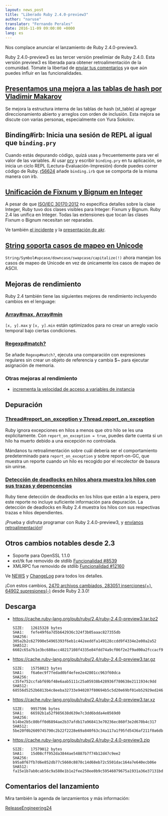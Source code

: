 ```yaml
---
layout: news_post
title: "Liberado Ruby 2.4.0-preview3"
author: "naruse"
translator: "Fernando Perales"
date: 2016-11-09 09:00:00 +0000
lang: es
---
```


Nos complace anunciar el lanzamiento de Ruby 2.4.0-preview3.

Ruby 2.4.0-preview3 es las tercer versión preelimiar de Ruby 2.4.0.
Esta versión preview3 es liberada para obtener retroalimentación de la comunidad.
Tómate la libertad de
[enviar tus comentarios](https://bugs.ruby-lang.org/projects/ruby/wiki/HowToReport)
ya que aún puedes influir en las funcionalidades.

## [Presentamos una mejora a las tablas de hash por Vladimir Makarov](https://bugs.ruby-lang.org/issues/12142)

Se mejora la estructura interna de las tablas de hash (st_table) al agregar direccionamiento
abierto y arreglos con orden de inclusión.
Esta mejora se discute con varias personas, especialmente con Yura Sokolov.

## Binding#irb: Inicia una sesión de REPL al igual que `binding.pry`

Cuando estás depurando código, quizá usas `p` frecuentemente para ver el valor de las variables.
Al usar [pry](https://github.com/pry/pry) y escribir `binding.pry` en tu aplicación, se inicia un ciclo
REPL (Lectura-Evaluación-Impresión) donde puedes correr código de Ruby.
[r56624](https://github.com/ruby/ruby/commit/493e48897421d176a8faf0f0820323d79ecdf94a) añade `binding.irb` que se
comporta de la misma manera con irb.

## [Unificación de Fixnum y Bignum en Integer](https://bugs.ruby-lang.org/issues/12005)

A pesar de que [ISO/IEC 30170:2012](http://www.iso.org/iso/iso_catalogue/catalogue_tc/catalogue_detail.htm?csnumber=59579) no especifica detalles sobre la clase Integer,
Ruby tuvo dos clases visibles para Integer: Fixnum y Bignum.
Ruby 2.4 las unifica en Integer.
Todas las extensiones que tocan las clases Fixnum o Bignum necesitan ser reparadas.

Ve también [el incidente](https://bugs.ruby-lang.org/issues/12005) y la [presentación de akr](http://www.a-k-r.org/pub/2016-09-08-rubykaigi-unified-integer.pdf).

## [String soporta casos de mapeo en Unicode](https://bugs.ruby-lang.org/issues/10085)

`String/Symbol#upcase/downcase/swapcase/capitalize(!)` ahora manejan
los casos de mapeo de Unicode en vez de únicamente los casos de mapeo de ASCII.

## Mejoras de rendimiento

Ruby 2.4 también tiene las siguientes mejores de rendimiento incluyendo cambios
en el lenguage:

### [Array#max, Array#min](https://bugs.ruby-lang.org/issues/12172)

`[x, y].max` y `[x, y].min` están optimizados para no crear un arreglo vacío temporal
bajo ciertas condiciones.

### [Regexp#match?](https://bugs.ruby-lang.org/issues/8110)

Se añade `Regexp#match?`, ejecuta una comparación con expresiones regulares sin crear
un objeto de referencia y cambia $~ para ejecutar asignación de memoria.

### Otras mejoras al rendimiento

* [incrementa la velocidad de acceso a variables de instancia](https://bugs.ruby-lang.org/issues/12274)

## Depuración

### [Thread#report_on_exception y Thread.report_on_exception](https://bugs.ruby-lang.org/issues/6647)

Ruby ignora excepciones en hilos a menos que otro hilo se les una explicitamente.
Con `report_on_exception = true`,
puedes darte cuenta si un hilo ha muerto debido a una excepción no controlada.

Mándanos tu retroalimentación sobre cuál debería ser el comportamiento
predeterminado para `report_on_exception` y sobre report-on-GC, que
muestra un reporte cuando un hilo es recogido por el recolector de basura sin unirse.

### [Detección de deadlocks en hilos ahora muestra los hilos con sus trazas y depencencias](https://bugs.ruby-lang.org/issues/8214)

Ruby tiene detección de deadlocks en los hilos que están a la espera, pero este reporte
no incluye suficiente información para depuración.
La detección de deadlocks en Ruby 2.4 muestra los hilos con sus respectivas trazas e hilos dependientes.

¡Prueba y disfruta programar con Ruby 2.4.0-preview3, y
[envíanos retroalimentación](https://bugs.ruby-lang.org/projects/ruby/wiki/HowToReport)!

## Otros cambios notables desde 2.3

* Soporte para OpenSSL 1.1.0
* ext/tk fue removido de stdlib [Funcionalidad #8539](https://bugs.ruby-lang.org/issues/8539)
* XMLRPC fue removido de stdlib [Funcionalidad #12160](https://bugs.ruby-lang.org/issues/12160)

Ve [NEWS](https://github.com/ruby/ruby/blob/v2_4_0_preview3/NEWS)
y [ChangeLog](https://github.com/ruby/ruby/blob/v2_4_0_preview3/ChangeLog)
para todos los detalles.

¡Con estos cambios,
[2470 archivos cambiados, 283051 inserciones(+), 64902 supresiones(-)](https://github.com/ruby/ruby/compare/v2_3_0...v2_4_0_preview3)
desde Ruby 2.3.0!

## Descarga

* <https://cache.ruby-lang.org/pub/ruby/2.4/ruby-2.4.0-preview3.tar.bz2>

      SIZE:   12615328 bytes
      SHA1:   fefe49f6a7d5b642936c324f3b05aaac827355db
      SHA256: 305a2b2c627990e54965393f6eb1c442eeddfa149128ccdd9f4334e2e00a2a52
      SHA512: 6602c65a7b1e3bc680acc48217108f4335e84fdd74a9cf06f2e2f9ad00a2fccacf9fa035a912bc9d5cc3f0c7a5e21475971dfac37b0364311ef3645f25c7ddf9

* <https://cache.ruby-lang.org/pub/ruby/2.4/ruby-2.4.0-preview3.tar.gz>

      SIZE:   15758023 bytes
      SHA1:   f6a6ec9f7fedad0bf4efee2e42801cc963f60dca
      SHA256: c35fe752ccfabf69bf48e6aab5111c25a05938b428936f780638e2111934c9dd
      SHA512: 68556d5252b6813b4c8eeba32733e940207f80694b5c5d20e69bf01eb52929ed2466496b05a895a5ad4831d430695e17624eb35b728b2d4d7cf02df756ac48b4

* <https://cache.ruby-lang.org/pub/ruby/2.4/ruby-2.4.0-preview3.tar.xz>

      SIZE:   9957596 bytes
      SHA1:   66592b1a52f985638d639e7c3dd6bdda4e0569d0
      SHA256: b14be2b5c80bff0d6894ae2b37afdb17a968413e70236ec860f3e2d670b4c317
      SHA512: 5be20f0b2609745790c2b22f2228e69a840f63c34a117a1f95fd5436af211f0a6db2758d513d3e095a2d97c53c80793579cb2a1e00e70cf72c487a88c4a40d33

* <https://cache.ruby-lang.org/pub/ruby/2.4/ruby-2.4.0-preview3.zip>

      SIZE:   17579012 bytes
      SHA1:   15d08cff952da3844ae54887b7f74b12d47c9ee2
      SHA256: b95a8f67fb7d6e852db77c5660c8878c14d68eb72c5501dac164a7e640ecb06e
      SHA512: fa15e1b7ab0cab56c9a580e1b1e2fee250ee0b9c59546079675a1931a36e37131bd37d64033c75e05d8e9d9fcc33ce7850254d3acaca2136cf3bd08b070244f0

## Comentarios del lanzamiento

Mira también la agenda de lanzamientos y más información:

[ReleaseEngineering24](https://bugs.ruby-lang.org/projects/ruby-trunk/wiki/ReleaseEngineering24)
